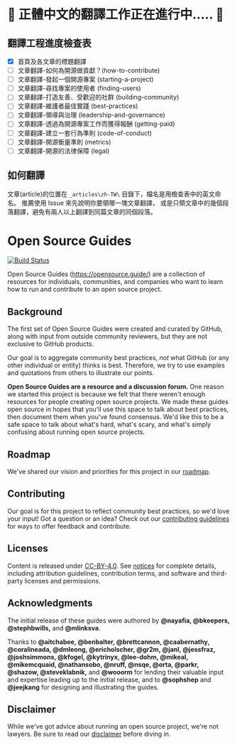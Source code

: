 # :wrench: 正體中文的翻譯工作正在進行中..... :wrench:

## 翻譯工程進度檢查表
- [X] 首頁及各文章的標題翻譯
- [ ] 文章翻譯-如何為開源做貢獻？(how-to-contribute)
- [ ] 文章翻譯-發起一個開源專案 (starting-a-project)
- [ ] 文章翻譯-尋找專案的使用者 (finding-users)
- [ ] 文章翻譯-打造友善、受歡迎的社群 (building-community)
- [ ] 文章翻譯-維護者最佳實踐 (best-practices)
- [ ] 文章翻譯-領導與治理 (leadership-and-governance)
- [ ] 文章翻譯-透過為開源專案工作而獲得報酬 (getting-paid)
- [ ] 文章翻譯-建立一套行為準則 (code-of-conduct)
- [ ] 文章翻譯-開源衡量準則 (metrics)
- [ ] 文章翻譯-開源的法律保障 (legal)

## 如何翻譯
文章(article)的位置在 `_articles\zh-TW\` 目錄下，檔名是用檢查表中的英文命名。
推薦使用 Issue 來先說明你要領哪一塊文章翻譯，
或是只領文章中的幾個段落翻譯，避免有兩人以上翻譯到同篇文章的同個段落。


# Open Source Guides

[![Build Status](https://travis-ci.org/github/opensource.guide.svg?branch=gh-pages)](https://travis-ci.org/github/opensource.guide)

Open Source Guides (https://opensource.guide/) are a collection of resources for individuals, communities, and companies who want to learn how to run and contribute to an open source project.

## Background
The first set of Open Source Guides were created and curated by GitHub, along with input from outside community reviewers, but they are not exclusive to GitHub products.

Our goal is to aggregate community best practices, *not* what GitHub (or any other individual or entity) thinks is best. Therefore, we try to use examples and quotations from others to illustrate our points.

**Open Source Guides are a resource and a discussion forum.** One reason we started this project is because we felt that there weren't enough resources for people creating open source projects. We made these guides open source in hopes that you'll use this space to talk about best practices, then document them when you've found consensus. We'd like this to be a safe space to talk about what's hard, what's scary, and what's simply confusing about running open source projects.

## Roadmap

We've shared our vision and priorities for this project in our [roadmap](docs/roadmap.md).

## Contributing

Our goal is for this project to reflect community best practices, so we'd love your input! Got a question or an idea? Check out our [contributing guidelines](/CONTRIBUTING.md) for ways to offer feedback and contribute.

## Licenses

Content is released under [CC-BY-4.0](https://creativecommons.org/licenses/by/4.0/). See [notices](notices.md) for complete details, including attribution guidelines, contribution terms, and software and third-party licenses and permissions.

## Acknowledgments

The initial release of these guides were authored by **@nayafia, @bkeepers, @stephbwills,** and **@mlinksva**.

Thanks to **@aitchabee, @benbalter, @brettcannon, @caabernathy, @coralineada, @dmleong, @ericholscher, @gr2m, @janl, @jessfraz, @joshsimmons, @kfogel, @kytrinyx, @lee-dohm, @mikeal, @mikemcquaid, @nathansobo, @nruff, @nsqe, @orta, @parkr, @shazow, @steveklabnik,** and **@wooorm** for lending their valuable input and expertise leading up to the initial release, and to **@sophshep** and **@jeejkang** for designing and illustrating the guides.

## Disclaimer
While we've got advice about running an open source project, we're not lawyers. Be sure to read our [disclaimer](notices.md#legal-disclaimer) before diving in.
